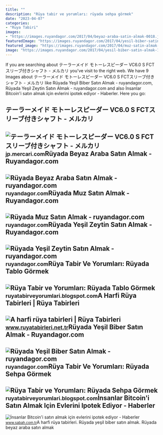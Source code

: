 ```yaml
---
title: ""
description: "Rüya tabir ve yorumları: rüyada sehpa görmek"
date: "2023-04-07"
categories:
- "Ruya Tabiri"
images:
- "https://images.ruyandagor.com/2017/04/beyaz-araba-satin-almak-0018.jpg"
featuredImage: "https://images.ruyandagor.com/2017/04/yesil-biber-satin-almak-1338.jpg"
featured_image: "https://images.ruyandagor.com/2017/04/muz-satin-almak-0136.jpg"
image: "https://images.ruyandagor.com/2017/04/yesil-biber-satin-almak-1338.jpg"
---
```


If you are searching about テーラーメイド モトーレスピーダー VC6.0 S FCTスリーブ付きシャフト - メルカリ you've visit to the right web. We have 9 Images about テーラーメイド モトーレスピーダー VC6.0 S FCTスリーブ付きシャフト - メルカリ like Rüyada Yeşil Biber Satın Almak - ruyandagor.com, Rüyada Yeşil Zeytin Satın Almak - ruyandagor.com and also İnsanlar Bitcoin'i satın almak için evlerini ipotek ediyor - Haberler. Here you go:

テーラーメイド モトーレスピーダー VC6.0 S FCTスリーブ付きシャフト - メルカリ
----------------------------------------------

 ![テーラーメイド モトーレスピーダー VC6.0 S FCTスリーブ付きシャフト - メルカリ](https://static.mercdn.net/item/detail/orig/photos/m34009822694_1.jpg?1653383242) <small>jp.mercari.com</small>Rüyada Beyaz Araba Satın Almak - Ruyandagor.com
-----------------------------------------------

 ![Rüyada Beyaz Araba Satın Almak - ruyandagor.com](https://images.ruyandagor.com/2017/04/beyaz-araba-satin-almak-0018.jpg) <small>ruyandagor.com</small>Rüyada Muz Satın Almak - Ruyandagor.com
---------------------------------------

 ![Rüyada Muz Satın Almak - ruyandagor.com](https://images.ruyandagor.com/2017/04/muz-satin-almak-0136.jpg) <small>ruyandagor.com</small>Rüyada Yeşil Zeytin Satın Almak - Ruyandagor.com
------------------------------------------------

 ![Rüyada Yeşil Zeytin Satın Almak - ruyandagor.com](https://images.ruyandagor.com/2017/04/yesil-zeytin-satin-almak-0005.jpg) <small>ruyandagor.com</small>Rüya Tabir Ve Yorumları: Rüyada Tablo Görmek
--------------------------------------------

 ![Rüya Tabir ve Yorumları: Rüyada Tablo Görmek](http://1.bp.blogspot.com/-vjvSwuQ-zK0/UOGNuZRkuTI/AAAAAAAADqc/-rRMC-SvYo8/s1600/ruyada+tablo+gormek+asmak+yapmak+almak+satmak+satin+almak+görme+unlu+ressamin+tablosu+ressam+yagli+boya+nedir+ne+demek+demektir+ruya+tabiri+tabirleri.jpg) <small>ruyatabirveyorumlari.blogspot.com</small>A Harfi Rüya Tabirleri | Rüya Tabirleri
---------------------------------------

 ![A harfi rüya tabirleri | Rüya Tabirleri](https://www.ruyatabirleri.net.tr/wp-content/uploads/alkol-satin-almak.jpg) <small>www.ruyatabirleri.net.tr</small>Rüyada Yeşil Biber Satın Almak - Ruyandagor.com
-----------------------------------------------

 ![Rüyada Yeşil Biber Satın Almak - ruyandagor.com](https://images.ruyandagor.com/2017/04/yesil-biber-satin-almak-1338.jpg) <small>ruyandagor.com</small>Rüya Tabir Ve Yorumları: Rüyada Sehpa Görmek
--------------------------------------------

 ![Rüya Tabir ve Yorumları: Rüyada Sehpa Görmek](https://2.bp.blogspot.com/-HC1Fm-z3B8U/UN6eWqh9KlI/AAAAAAAADlU/g6tjZNflbnE/s320/ruyada+sehpa+gormek+silmek+kirilmasi+almak+satin+beyaz+cam+kirik+tahta+kirmak+zigon+sehpa+ortusu+eski+antika+ruya+tabiri+tabirleri+gormek.gif) <small>ruyatabirveyorumlari.blogspot.com</small>İnsanlar Bitcoin'i Satın Almak Için Evlerini Ipotek Ediyor - Haberler
---------------------------------------------------------------------

 ![İnsanlar Bitcoin'i satın almak için evlerini ipotek ediyor - Haberler](https://iatkn.tmgrup.com.tr/8c27b6/740/479/0/0/1600/1036?u=https://itkn.tmgrup.com.tr/2017/12/12/insanlar-evlerini-bitcoini-satin-almak-icin-ipotek-ediyor-1513085029674.jpg) <small>www.sabah.com.tr</small>A harfi rüya tabirleri. Rüyada yeşil biber satın almak. Rüyada beyaz araba satın almak
